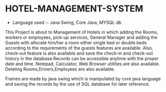 # HOTEL-MANAGEMENT-SYSTEM

* Language used :- 
     Java Swing,
     Core Java,
     MYSQL db
     
     
This Project is about to Management of Hotels in which adding the Rooms, workers or employees, pick-up services, General Manager and adding the Guests with allocate him/her a room either single bed or double beds according to the requirements of the guests features are available.
Also, check-out feature is also available and save the check-in and check-out history in the database.Records can be accessible anytime with the proper date and time.
Notepad, Calculator, Web Browser utilities are also available.
Deleting Rooms,Drivers,Employees are also available.

Frames are made by java swing which is manipulated by core java language and saving the records by the use of SQL database for later reference.


